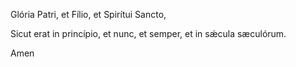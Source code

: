 Glória Patri, et Fílio, et Spirítui Sancto,

Sicut erat in princípio, et nunc, et semper, et in sǽcula sæculórum.

Amen

